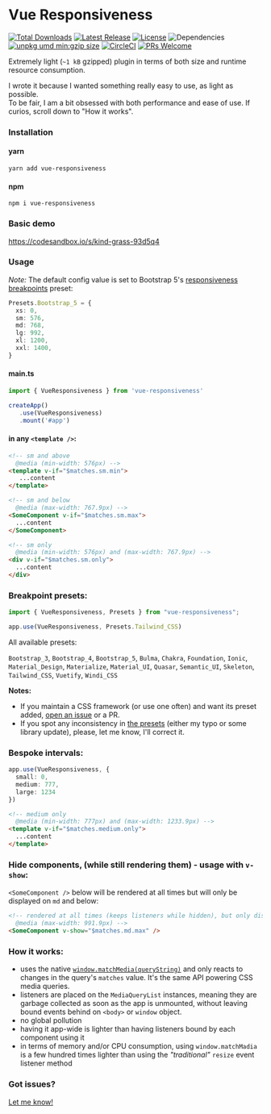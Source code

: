 # Vue Responsiveness
<p>
<a href="https://www.npmjs.com/package/vue-responsiveness"><img src="https://img.shields.io/npm/dt/vue-responsiveness.svg" alt="Total Downloads"></a>
<a href="https://www.npmjs.com/package/vue-responsiveness"><img src="https://img.shields.io/npm/v/vue-responsiveness.svg" alt="Latest Release"></a>
<a href="https://github.com/andrei-gheorghiu/vue-responsiveness/blob/main/LICENSE"><img src="https://img.shields.io/npm/l/vue-responsiveness.svg" alt="License"></a>
<img src="https://img.shields.io/badge/dependencies-0-brightgreen.svg" alt="Dependencies" />
<a href="https://unpkg.com/vue-responsiveness"><img src="https://img.badgesize.io/https://unpkg.com/vue-responsiveness.svg?compression=gzip&label=umd:minzip" alt="unpkg umd min:gzip size" /></a>
<a href="https://circleci.com/gh/andrei-gheorghiu/vue-responsiveness/tree/main"><img src="https://circleci.com/gh/andrei-gheorghiu/vue-responsiveness/tree/main.svg?style=svg" alt="CircleCI" /></a>
<a href="https://makeapullrequest.com"><img src="https://img.shields.io/badge/PRs-welcome-brightgreen.svg?style=flat-square" alt="PRs Welcome"/></a>
</p>
Extremely light (<code>~1 kB</code> gzipped) plugin in terms of both size and runtime resource consumption.

I wrote it because I wanted something really easy to use, as light as possible.   
To be fair, I am a bit obsessed with both performance and ease of use. If curios, scroll down to "How it works".

### Installation

#### yarn
```terminal
yarn add vue-responsiveness
```

#### npm
```terminal
npm i vue-responsiveness
```

### Basic demo

https://codesandbox.io/s/kind-grass-93d5q4

### Usage

*Note:* The default config value is set to Bootstrap 5's [responsiveness breakpoints](https://getbootstrap.com/docs/5.3/layout/breakpoints/#available-breakpoints) preset:
```ts
Presets.Bootstrap_5 = {
  xs: 0,
  sm: 576,
  md: 768,
  lg: 992,
  xl: 1200,
  xxl: 1400,
}
```
#### main.ts

```ts
import { VueResponsiveness } from 'vue-responsiveness'

createApp()
   .use(VueResponsiveness)
   .mount('#app')
```
#### in any `<template />`:
```html
<!-- sm and above
  @media (min-width: 576px) -->
<template v-if="$matches.sm.min">
   ...content
</template>

<!-- sm and below
  @media (max-width: 767.9px) -->
<SomeComponent v-if="$matches.sm.max">
  ...content
</SomeComponent>

<!-- sm only
  @media (min-width: 576px) and (max-width: 767.9px) -->
<div v-if="$matches.sm.only">
  ...content
</div>
```

### Breakpoint presets:
```ts
import { VueResponsiveness, Presets } from "vue-responsiveness";

app.use(VueResponsiveness, Presets.Tailwind_CSS)
```
All available presets:

`Bootstrap_3`, `Bootstrap_4`, `Bootstrap_5`, `Bulma`, `Chakra`, `Foundation`, `Ionic`, `Material_Design`, `Materialize`, `Material_UI`, `Quasar`, `Semantic_UI`, `Skeleton`, `Tailwind_CSS`, `Vuetify`, `Windi_CSS`

**Notes:**
 - If you maintain a CSS framework (or use one often) and want its preset added, [open an issue](https://github.com/andrei-gheorghiu/vue-responsiveness/issues) or a PR.
 - If you spot any inconsistency in [the presets](https://github.com/andrei-gheorghiu/vue-responsiveness/blob/main/lib/presets.ts) (either my typo or some library update), please, let me know, I'll correct it.

### Bespoke intervals:
```ts
app.use(VueResponsiveness, {
  small: 0,
  medium: 777,
  large: 1234
})
```
```html
<!-- medium only
  @media (min-width: 777px) and (max-width: 1233.9px) -->
<template v-if="$matches.medium.only">
  ...content
</template>
```
### Hide components, (while still rendering them) - usage with `v-show`:
`<SomeComponent />` below will be rendered at all times but will only be displayed on `md` and below:
```html
<!-- rendered at all times (keeps listeners while hidden), but only displayed while: 
  @media (max-width: 991.9px) -->
<SomeComponent v-show="$matches.md.max" />
```

### How it works:
- uses the native [`window.matchMedia(queryString)`](https://developer.mozilla.org/en-US/docs/Web/API/Window/matchMedia) and only reacts to changes in the query's `matches` value. It's the same API powering CSS media queries. 
- listeners are placed on the `MediaQueryList` instances, meaning they are garbage collected as soon as the app is unmounted, without leaving bound events behind on `<body>` or `window` object.
- no global pollution
- having it app-wide is lighter than having listeners bound by each component using it
- in terms of memory and/or CPU consumption, using `window.matchMadia` is a few hundred times lighter than using the _"traditional"_ `resize` event listener method

### Got issues?
[Let me know!](https://github.com/andrei-gheorghiu/vue-responsiveness/issues)
